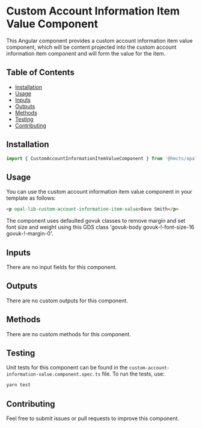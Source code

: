 # Custom Account Information Item Value Component

This Angular component provides a custom account information item value component, which will be content projected into the custom account information item component and will form the value for the item.

## Table of Contents

- [Installation](#installation)
- [Usage](#usage)
- [Inputs](#inputs)
- [Outputs](#outputs)
- [Methods](#methods)
- [Testing](#testing)
- [Contributing](#contributing)

## Installation

```typescript
import { CustomAccountInformationItemValueComponent } from '@hmcts/opal-frontend-common/components/custom/custom-account-information/custom-account-information-item/custom-account-information-item-value';
```

## Usage

You can use the custom account information item value component in your template as follows:

```html
<p opal-lib-custom-account-information-item-value>Dave Smith</p>
```

The component uses defaulted govuk classes to remove margin and set font size and weight using this GDS class 'govuk-body govuk-!-font-size-16 govuk-!-margin-0'.

## Inputs

There are no input fields for this component.

## Outputs

There are no custom outputs for this component.

## Methods

There are no custom methods for this component.

## Testing

Unit tests for this component can be found in the `custom-account-information-value.component.spec.ts` file. To run the tests, use:

```bash
yarn test
```

## Contributing

Feel free to submit issues or pull requests to improve this component.
